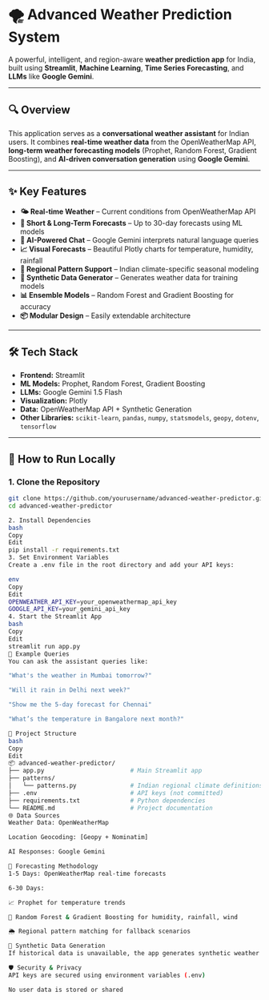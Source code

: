 # 🌪️ Advanced Weather Prediction System

A powerful, intelligent, and region-aware **weather prediction app** for India, built using **Streamlit**, **Machine Learning**, **Time Series Forecasting**, and **LLMs** like **Google Gemini**.

---

## 🔍 Overview

This application serves as a **conversational weather assistant** for Indian users. It combines **real-time weather data** from the OpenWeatherMap API, **long-term weather forecasting models** (Prophet, Random Forest, Gradient Boosting), and **AI-driven conversation generation** using **Google Gemini**.

---

## ✨ Key Features

- **🌤️ Real-time Weather** – Current conditions from OpenWeatherMap API
- **📅 Short & Long-Term Forecasts** – Up to 30-day forecasts using ML models
- **🧠 AI-Powered Chat** – Google Gemini interprets natural language queries
- **📈 Visual Forecasts** – Beautiful Plotly charts for temperature, humidity, rainfall
- **📍 Regional Pattern Support** – Indian climate-specific seasonal modeling
- **🧪 Synthetic Data Generator** – Generates weather data for training models
- **📊 Ensemble Models** – Random Forest and Gradient Boosting for accuracy
- **📦 Modular Design** – Easily extendable architecture

---

## 🛠️ Tech Stack

- **Frontend:** Streamlit
- **ML Models:** Prophet, Random Forest, Gradient Boosting
- **LLMs:** Google Gemini 1.5 Flash
- **Visualization:** Plotly
- **Data:** OpenWeatherMap API + Synthetic Generation
- **Other Libraries:** `scikit-learn`, `pandas`, `numpy`, `statsmodels`, `geopy`, `dotenv`, `tensorflow`

---

## 🚀 How to Run Locally

### 1. Clone the Repository

```bash
git clone https://github.com/yourusername/advanced-weather-predictor.git
cd advanced-weather-predictor

2. Install Dependencies
bash
Copy
Edit
pip install -r requirements.txt
3. Set Environment Variables
Create a .env file in the root directory and add your API keys:

env
Copy
Edit
OPENWEATHER_API_KEY=your_openweathermap_api_key
GOOGLE_API_KEY=your_gemini_api_key
4. Start the Streamlit App
bash
Copy
Edit
streamlit run app.py
💬 Example Queries
You can ask the assistant queries like:

"What's the weather in Mumbai tomorrow?"

"Will it rain in Delhi next week?"

"Show me the 5-day forecast for Chennai"

"What’s the temperature in Bangalore next month?"

📂 Project Structure
bash
Copy
Edit
📦 advanced-weather-predictor/
├── app.py                        # Main Streamlit app
├── patterns/
│   └── patterns.py               # Indian regional climate definitions
├── .env                          # API keys (not committed)
├── requirements.txt              # Python dependencies
└── README.md                     # Project documentation
🌐 Data Sources
Weather Data: OpenWeatherMap

Location Geocoding: [Geopy + Nominatim]

AI Responses: Google Gemini

🧠 Forecasting Methodology
1-5 Days: OpenWeatherMap real-time forecasts

6-30 Days:

📈 Prophet for temperature trends

🌲 Random Forest & Gradient Boosting for humidity, rainfall, wind

🌦️ Regional pattern matching for fallback scenarios

🧪 Synthetic Data Generation
If historical data is unavailable, the app generates synthetic weather data using realistic Indian monsoon, cyclone, and seasonal patterns.

🛡️ Security & Privacy
API keys are secured using environment variables (.env)

No user data is stored or shared